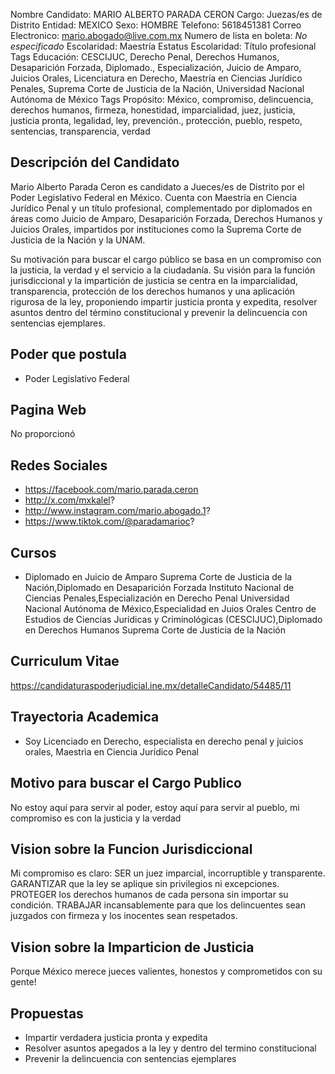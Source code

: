 Nombre Candidato: MARIO ALBERTO PARADA CERON
Cargo: Juezas/es de Distrito
Entidad: MEXICO
Sexo: HOMBRE
Telefono: 5618451381
Correo Electronico: mario.abogado@live.com.mx
Numero de lista en boleta: *No especificado*
Escolaridad: Maestría
Estatus Escolaridad: Título profesional
Tags Educación: CESCIJUC, Derecho Penal, Derechos Humanos, Desaparición Forzada, Diplomado., Especialización, Juicio de Amparo, Juicios Orales, Licenciatura en Derecho, Maestría en Ciencias Jurídico Penales, Suprema Corte de Justicia de la Nación, Universidad Nacional Autónoma de México
Tags Propósito: México, compromiso, delincuencia, derechos humanos, firmeza, honestidad, imparcialidad, juez, justicia, justicia pronta, legalidad, ley, prevención., protección, pueblo, respeto, sentencias, transparencia, verdad


## Descripción del Candidato 

Mario Alberto Parada Ceron es candidato a Jueces/es de Distrito por el Poder Legislativo Federal en México. Cuenta con Maestría en Ciencia Jurídico Penal y un título profesional, complementado por diplomados en áreas como Juicio de Amparo, Desaparición Forzada, Derechos Humanos y Juicios Orales, impartidos por instituciones como la Suprema Corte de Justicia de la Nación y la UNAM.

Su motivación para buscar el cargo público se basa en un compromiso con la justicia, la verdad y el servicio a la ciudadanía. Su visión para la función jurisdiccional y la impartición de justicia se centra en la imparcialidad, transparencia, protección de los derechos humanos y una aplicación rigurosa de la ley, proponiendo impartir justicia pronta y expedita, resolver asuntos dentro del término constitucional y prevenir la delincuencia con sentencias ejemplares.


## Poder que postula

- Poder Legislativo Federal


## Pagina Web

No proporcionó


## Redes Sociales

- https://facebook.com/mario.parada.ceron
- http://x.com/mxkalel?
- http://www.instagram.com/mario.abogado.1?
- https://www.tiktok.com/@paradamarioc?


## Cursos

- Diplomado en Juicio de Amparo   Suprema Corte de Justicia de la Nación,Diplomado en Desaparición Forzada   Instituto Nacional de Ciencias Penales,Especialización en Derecho Penal   Universidad Nacional Autónoma de México,Especialidad en Juios Orales   Centro de Estudios de Ciencias Jurídicas y Criminológicas (CESCIJUC),Diplomado en Derechos Humanos   Suprema Corte de Justicia de la Nación


## Curriculum Vitae

https://candidaturaspoderjudicial.ine.mx/detalleCandidato/54485/11


## Trayectoria Academica

- Soy Licenciado en Derecho, especialista en derecho penal y juicios orales, Maestrìa en Ciencia Jurídico Penal


## Motivo para buscar el Cargo Publico

No estoy aquí para servir al poder, estoy aquí para servir al pueblo, mi compromiso es con la justicia y la verdad


## Vision sobre la Funcion Jurisdiccional

Mi compromiso es claro: SER un juez imparcial, incorruptible y transparente. GARANTIZAR que la ley se aplique sin privilegios ni excepciones. PROTEGER los derechos humanos de cada persona sin importar su condición. TRABAJAR incansablemente para que los delincuentes sean juzgados con firmeza y los inocentes sean respetados.


## Vision sobre la Imparticion de Justicia

Porque México merece jueces valientes, honestos y comprometidos con su gente!


## Propuestas

- Impartir verdadera justicia pronta y expedita
- Resolver asuntos apegados a la ley y dentro del termino constitucional
- Prevenir la delincuencia con sentencias ejemplares

